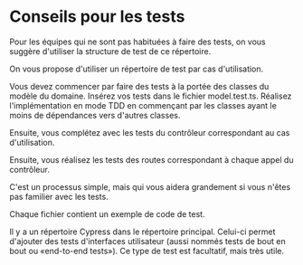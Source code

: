 # Conseils pour les tests

Pour les équipes qui ne sont pas habituées à faire des tests, on vous suggère d'utiliser la structure de test de ce répertoire.

On vous propose d'utiliser un répertoire de test par cas d'utilisation.

Vous devez commencer par faire des tests à la portée des classes du modèle du domaine.
Insérez vos tests dans le fichier model.test.ts.
Réalisez l'implémentation en mode TDD en commençant par les classes ayant le moins de dépendances vers d'autres classes.

Ensuite, vous complétez avec les tests du contrôleur correspondant au cas d'utilisation.

Ensuite, vous réalisez les tests des routes correspondant à chaque appel du contrôleur.

C'est un processus simple, mais qui vous aidera grandement si vous n'êtes pas familier avec les tests.

Chaque fichier contient un exemple de code de test.

Il y a un répertoire Cypress dans le répertoire principal.
Celui-ci permet d'ajouter des tests d'interfaces utilisateur (aussi nommés tests de bout en bout ou «end-to-end tests»).
Ce type de test est facultatif, mais très utile.
